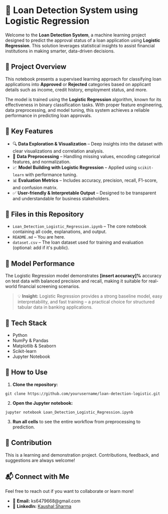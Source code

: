 <h1>💸 Loan Detection System using Logistic Regression</h1>

<p>
Welcome to the <strong>Loan Detection System</strong>, a machine learning project designed to predict the approval status of a loan application using <strong>Logistic Regression</strong>. This solution leverages statistical insights to assist financial institutions in making smarter, data-driven decisions.
</p>

<h2>🚀 Project Overview</h2>
<p>
This notebook presents a supervised learning approach for classifying loan applications into <strong>Approved</strong> or <strong>Rejected</strong> categories based on applicant details such as income, credit history, employment status, and more.
</p>

<p>
The model is trained using the <strong>Logistic Regression</strong> algorithm, known for its effectiveness in binary classification tasks. With proper feature engineering, data preprocessing, and model tuning, this system achieves a reliable performance in predicting loan approvals.
</p>

<h2>🧠 Key Features</h2>
<ul>
  <li>🔍 <strong>Data Exploration & Visualization</strong> – Deep insights into the dataset with clear visualizations and correlation analysis.</li>
  <li>🧹 <strong>Data Preprocessing</strong> – Handling missing values, encoding categorical features, and normalization.</li>
  <li>📈 <strong>Model Building with Logistic Regression</strong> – Applied using <code>scikit-learn</code> with performance tuning.</li>
  <li>📊 <strong>Evaluation Metrics</strong> – Includes accuracy, precision, recall, F1-score, and confusion matrix.</li>
  <li>✅ <strong>User-friendly & Interpretable Output</strong> – Designed to be transparent and understandable for business stakeholders.</li>
</ul>

<h2>📁 Files in this Repository</h2>
<ul>
  <li><code>Loan_Detection_Logistic_Regression.ipynb</code> – The core notebook containing all code, explanations, and output.</li>
  <li><code>README.md</code> – You are here.</li>
  <li><code>dataset.csv</code> – The loan dataset used for training and evaluation (optional: add if it's public).</li>
</ul>

<h2>🧪 Model Performance</h2>
<p>
The Logistic Regression model demonstrates <strong>[insert accuracy]%</strong> accuracy on test data with balanced precision and recall, making it suitable for real-world financial screening scenarios.
</p>

<blockquote>
  💡 <strong>Insight:</strong> Logistic Regression provides a strong baseline model, easy interpretability, and fast training – a practical choice for structured tabular data in banking applications.
</blockquote>

<h2>🔧 Tech Stack</h2>
<ul>
  <li>Python</li>
  <li>NumPy & Pandas</li>
  <li>Matplotlib & Seaborn</li>
  <li>Scikit-learn</li>
  <li>Jupyter Notebook</li>
</ul>

<h2>📌 How to Use</h2>
<ol>
  <li><strong>Clone the repository:</strong></li>
</ol>

<pre><code>git clone https://github.com/yourusername/loan-detection-logistic.git</code></pre>

<ol start="2">
  <li><strong>Open the Jupyter notebook:</strong></li>
</ol>

<pre><code>jupyter notebook Loan_Detection_Logistic_Regression.ipynb</code></pre>

<ol start="3">
  <li><strong>Run all cells</strong> to see the entire workflow from preprocessing to prediction.</li>
</ol>

<h2>🙌 Contribution</h2>
<p>
This is a learning and demonstration project. Contributions, feedback, and suggestions are always welcome!
</p>

<h2>📬 Connect with Me</h2>
<p>Feel free to reach out if you want to collaborate or learn more!</p>

<ul>
  <li>📧 <strong>Email:</strong> ks6479668@gmail.com</li>
  <li>💼 <strong>LinkedIn:</strong> <a href="https://www.linkedin.com/in/kaushal-sharma-997518298/" target="_blank">Kaushal Sharma</a></li>
</ul>
